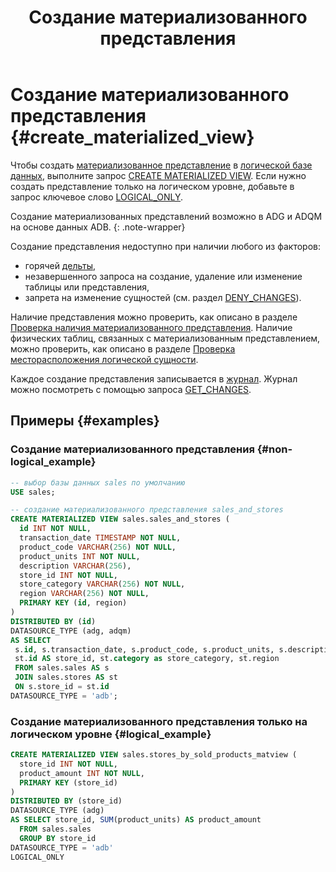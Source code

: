 ﻿---
layout: default
title: Создание материализованного представления
nav_order: 8
parent: Управление схемой данных
grand_parent: Работа с системой
has_children: false
---

# Создание материализованного представления {#create_materialized_view}

Чтобы создать [материализованное представление](../../../overview/main_concepts/materialized_view/materialized_view.md) 
в [логической базе данных](../../../overview/main_concepts/logical_db/logical_db.md), 
выполните запрос [CREATE MATERIALIZED VIEW](../../../reference/sql_plus_requests/CREATE_MATERIALIZED_VIEW/CREATE_MATERIALIZED_VIEW.md).
Если нужно создать представление только на логическом уровне, добавьте в запрос ключевое слово
[LOGICAL_ONLY](../../../reference/sql_plus_requests/CREATE_TABLE/CREATE_TABLE.md#logical_only).

Создание материализованных представлений возможно в ADG и ADQM на основе данных ADB.
{: .note-wrapper}

Создание представления недоступно при наличии любого из факторов:
* горячей [дельты](../../../overview/main_concepts/delta/delta.md),
* незавершенного запроса на создание, удаление или изменение таблицы или представления,
* запрета на изменение сущностей (см. раздел [DENY_CHANGES](../../../reference/sql_plus_requests/DENY_CHANGES/DENY_CHANGES.md)).

Наличие представления можно проверить, как описано в разделе 
[Проверка наличия материализованного представления](../entity_presence_check/entity_presence_check.md#mat_view_check).
Наличие физических таблиц, связанных с материализованным представлением, можно проверить, как описано в разделе 
[Проверка месторасположения логической сущности](../../../working_with_system/other_features/datasource_check/datasource_check.md).

Каждое создание представления записывается в 
[журнал](../../../overview/main_concepts/changelog/changelog.md). Журнал 
можно посмотреть с помощью запроса [GET_CHANGES](../../../reference/sql_plus_requests/GET_CHANGES/GET_CHANGES.md).

## Примеры {#examples}

### Создание материализованного представления {#non-logical_example}

```sql
-- выбор базы данных sales по умолчанию
USE sales;

-- создание материализованного представления sales_and_stores
CREATE MATERIALIZED VIEW sales.sales_and_stores (
  id INT NOT NULL,
  transaction_date TIMESTAMP NOT NULL,
  product_code VARCHAR(256) NOT NULL,
  product_units INT NOT NULL,
  description VARCHAR(256),
  store_id INT NOT NULL,
  store_category VARCHAR(256) NOT NULL,
  region VARCHAR(256) NOT NULL,
  PRIMARY KEY (id, region)
)
DISTRIBUTED BY (id)
DATASOURCE_TYPE (adg, adqm)
AS SELECT
 s.id, s.transaction_date, s.product_code, s.product_units, s.description,
 st.id AS store_id, st.category as store_category, st.region
 FROM sales.sales AS s
 JOIN sales.stores AS st
 ON s.store_id = st.id
DATASOURCE_TYPE = 'adb';
```

### Создание материализованного представления только на логическом уровне {#logical_example}

```sql
CREATE MATERIALIZED VIEW sales.stores_by_sold_products_matview (
  store_id INT NOT NULL,
  product_amount INT NOT NULL,
  PRIMARY KEY (store_id)
)
DISTRIBUTED BY (store_id)
DATASOURCE_TYPE (adg)
AS SELECT store_id, SUM(product_units) AS product_amount
  FROM sales.sales
  GROUP BY store_id
DATASOURCE_TYPE = 'adb'
LOGICAL_ONLY
```
